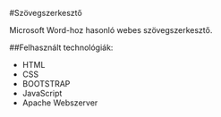 #Szövegszerkesztő

Microsoft Word-hoz hasonló webes szövegszerkesztő.

##Felhasznált technológiák:
- HTML
- CSS
- BOOTSTRAP
- JavaScript
- Apache Webszerver
